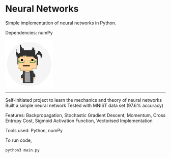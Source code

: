 # Neural Networks

Simple implementation of neural networks in Python.

Dependencies: numPy

![alt text](https://github.com/hanyangtay/hanyang/raw/master/app/assets/images/personal/hy.png "Han Yang")

---

Self-initiated project to learn the mechanics and theory of neural networks
Built a simple neural network
Tested with MNIST data set (97.6% accuracy)

Features: Backpropagation, Stochastic Gradient Descent, Momentum, Cross Entropy Cost, Sigmoid Activation Function, Vectorised Implementation

Tools used: Python, numPy

To run code,
```
python3 main.py
```

